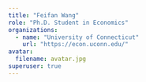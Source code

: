 ```yaml
---
title: "Feifan Wang"
role: "Ph.D. Student in Economics"
organizations:
  - name: "University of Connecticut"
    url: "https://econ.uconn.edu/"
avatar:
  filename: avatar.jpg
superuser: true
---
```

